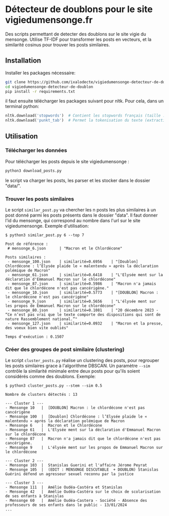 # Détecteur de doublons pour le site vigiedumensonge.fr

Des scripts permettant de detecter des doublons sur le site vigie du mensonge. Utilise TF-IDF pour transformer les posts en vecteurs, et la similarité cosinus pour trouver les posts similaires.

## Installation
Installer les packages nécessaire:
```bash
git clone https://github.com/ixalodecte/vigiedumensonge-detecteur-de-doublon
cd vigiedumensonge-detecteur-de-doublon
pip install -r requirements.txt
```
il faut ensuite télécharger les packages suivant pour nltk. Pour cela, dans un terminal python:
 
```python
nltk.download('stopwords')  # Contient les stopwords français (taille : 36 ko)
nltk.download('punkt_tab')  # Permet la tokenisation du texte (extraction des mots) (taille : 4 Mo)
```

## Utilisation

### Télécharger les données
Pour télécharger les posts depuis le site vigiedumensonge :
```bash
python3 download_posts.py
```
le script va charger les posts, les parser et les stocker dans le dossier "data/".

### Trouver les posts similaires
Le script ```similar_post.py``` va chercher les n posts les plus similaires à un post donné parmi les posts présents dans le dossier "data". Il faut donner l'id du mensonge, qui correspond au nombre dans l'url sur le site vigiedumensonge. Exemple d'utilisation:
```
$ python3 similar_post.py 6 --top 7

Post de référence : 
 # mensonge_6.json      | "Macron et le Chlordécone"

Posts similaires :
 - mensonge_100.json    | similarité=0.6956    | "[Doublon] Chlordécone : l’Elysée plaide le « malentendu » après la déclaration polémique de Macron"
 - mensonge_61.json     | similarité=0.6418    | "L'Elysée ment sur la déclaration d'Emmanuel Macron sur le chlordécone"
 - mensonge_87.json     | similarité=0.5986    | "Macron n'a jamais dit que le chlordécone n'est pas cancérigène."
 - mensonge_10.json     | similarité=0.5773    | "[DOUBLON] Macron : le chlordécone n'est pas cancérigène"
 - mensonge_9.json      | similarité=0.5656    | "L'élysée ment sur les propos de Emmanuel Macron sur le chlordécone"
 - mensonge_80.json     | similarité=0.1081    | "20 décembre 2023 - “Ce n’est pas vrai que le texte comporte des dispositions qui sont de nature Rassemblement national.”"
 - mensonge_127.json    | similarité=0.0932    | "Macron et la presse, des voeux bien vite oubliés"

Temps d'exécution : 0.1507
```

### Créer des groupes de post similaire (clustering)
Le script ```cluster_posts.py``` réalise un clustering des posts, pour regrouper les posts similaires grace à l'algorithme DBSCAN. Un paramètre ```--sim``` contrôle la similarité minimale entre deux posts pour qu'ils soient considérés comme des doublons. Exemple:

```
$ python3 cluster_posts.py --stem --sim 0.5

Nombre de clusters détectés : 13

--- Cluster 1 ---
- Mensonge 10   |  [DOUBLON] Macron : le chlordécone n'est pas cancérigène
- Mensonge 100  |  [Doublon] Chlordécone : l’Elysée plaide le « malentendu » après la déclaration polémique de Macron
- Mensonge 6    |  Macron et le Chlordécone
- Mensonge 61   |  L'Elysée ment sur la déclaration d'Emmanuel Macron sur le chlordécone
- Mensonge 87   |  Macron n'a jamais dit que le chlordécone n'est pas cancérigène.
- Mensonge 9    |  L'élysée ment sur les propos de Emmanuel Macron sur le chlordécone

--- Cluster 2 ---
- Mensonge 103  |  Stanislas Guerini et l'affaire Jérome Peyrat
- Mensonge 105  |  (EDIT : MENSONGE DISCUTABLE  + DOUBLON) Stanislas Guérini défend un agresseur sexuel reconnu par la justice

--- Cluster 3 ---
- Mensonge 111  |  Amélie Oudéa-Castéra et Stanislas
- Mensonge 42   |  Amélie Oudéa-Castéra sur le choix de scolarisation de ses enfants à Stanislas
- Mensonge 60   |  Amélie Oudéa-Castera - Société - Absence des professeurs de ses enfants dans le public - 13/01/2024
...
```
